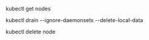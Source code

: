 kubectl get nodes

kubectl drain <node-name> --ignore-daemonsets --delete-local-data

kubectl delete node <node-name>

